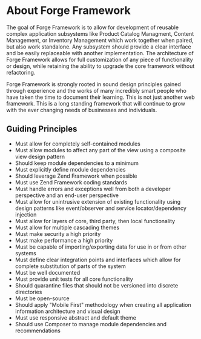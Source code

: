 # About Forge Framework

The goal of Forge Framework is to allow for development of reusable complex application
subsystems like Product Catalog Managment, Content Management, or Inventory Management
which work together when paired, but also work standalone. Any subsystem should provide
a clear interface and be easily replaceable with another implementation. The architecture
of Forge Framework allows for full customization of any piece of functionality or design,
while retaining the ability to upgrade the core framework without refactoring.

Forge Framework is strongly rooted in sound design principles gained through experience and the works of many incredibly smart people who have taken the time to document their learning. This is not just another web framework. This is a long standing framework that will continue to grow with the ever changing needs of businesses and individuals.

## Guiding Principles

* Must allow for completely self-contained modules
* Must allow modules to affect any part of the view using a composite view design pattern
* Should keep module dependencies to a minimum
* Must explicitly define module dependencies
* Should leverage Zend Framework when possible
* Must use Zend Framework coding standards
* Must handle errors and exceptions well from both a developer perspective and an end-user
  perspective
* Must allow for unintrusive extension of existing functionality using design patterns
  like event/observer and service locator/dependency injection
* Must allow for layers of core, third party, then local functionality
* Must allow for multiple cascading themes
* Must make security a high priority
* Must make performance a high priority
* Must be capable of importing/exporting data for use in or from other systems
* Must define clear integration points and interfaces which allow for complete
  substitution of parts of the system
* Must be well documented
* Must provide unit tests for all core functionality
* Should quarantine files that should not be versioned into discrete directories
* Must be open-source
* Should apply "Mobile First" methodology when creating all application information
  architecture and visual design
* Must use responsive abstract and default theme
* Should use Composer to manage module dependencies and recommendations
